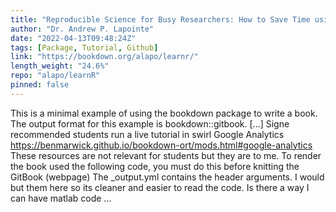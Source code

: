 ```yaml
---
title: "Reproducible Science for Busy Researchers: How to Save Time using Literate Programming"
author: "Dr. Andrew P. Lapointe"
date: "2022-04-13T09:48:24Z"
tags: [Package, Tutorial, Github]
link: "https://bookdown.org/alapo/learnr/"
length_weight: "24.6%"
repo: "alapo/learnR"
pinned: false
---
```


This is a minimal example of using the bookdown package to write a book. The output format for this example is bookdown::gitbook. [...] Signe recommended students run a live tutorial in swirl Google Analytics https://benmarwick.github.io/bookdown-ort/mods.html#google-analytics These resources are not relevant for students but they are to me. To render the book used the following code, you must do this before knitting the GitBook (webpage) The _output.yml contains the header arguments. I would but them here so its cleaner and easier to read the code. Is there a way I can have matlab code ...
